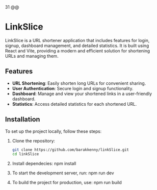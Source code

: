 31 @@
# LinkSlice

LinkSlice is a URL shortener application that includes features for login, 
signup, dashboard management, and detailed statistics. 
It is built using React and Vite, providing a modern and efficient solution for shortening URLs and managing them.

## Features

- **URL Shortening**: Easily shorten long URLs for convenient sharing.
- **User Authentication**: Secure login and signup functionality.
- **Dashboard**: Manage and view your shortened links in a user-friendly dashboard.
- **Statistics**: Access detailed statistics for each shortened URL.

## Installation

To set up the project locally, follow these steps:

1. Clone the repository:

   ```bash
   git clone https://github.com/barakkenny/linkSlice.git
   cd linkSlice

2. Install dependecies:
    npm install

3. To start the development server, run:
    npm run dev

4. To build the project for production, use:
    npm run build
